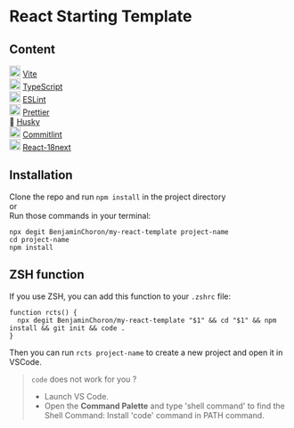 # React Starting Template

## Content

<img src="https://www.svgrepo.com/show/374167/vite.svg" alt="vite logo" style="width: 20px"> [Vite](https://vitejs.dev/)\
<img src="https://cdn-icons-png.flaticon.com/512/5968/5968381.png" alt="typescript logo" style="width: 20px"> [TypeScript](https://www.typescriptlang.org/)\
<img src="https://upload.wikimedia.org/wikipedia/commons/thumb/e/e3/ESLint_logo.svg/1200px-ESLint_logo.svg.png" alt="eslint logo" style="width: 20px"> [ESLint](https://eslint.org/)\
<img src="https://www.svgrepo.com/show/354208/prettier.svg" alt="prettier logo" style="width: 20px"> [Prettier](https://prettier.io/)\
🐶 [Husky](https://github.com/typicode/husky)\
<img src="https://www.svgrepo.com/show/373518/commitlint.svg" alt="commitlint logo" style="width: 20px"> [Commitlint](https://commitlint.js.org/#/)\
<img src="https://www.gitbook.com/cdn-cgi/image/width=40,dpr=2,height=40,fit=contain,format=auto/https%3A%2F%2F4042378089-files.gitbook.io%2F~%2Ffiles%2Fv0%2Fb%2Fgitbook-legacy-files%2Fo%2Fspaces%252F-L9iS6WpW81N7RGRTQ-K%252Favatar.png%3Fgeneration%3D1523345851027218%26alt%3Dmedia" alt="react-18next logo" style="width: 20px"> [React-18next](https://react.i18next.com/)

## Installation

Clone the repo and run `npm install` in the project directory\
or\
Run those commands in your terminal:

```
npx degit BenjaminChoron/my-react-template project-name
cd project-name
npm install
```

## ZSH function

If you use ZSH, you can add this function to your `.zshrc` file:

```
function rcts() {
  npx degit BenjaminChoron/my-react-template "$1" && cd "$1" && npm install && git init && code .
}
```

Then you can run `rcts project-name` to create a new project and open it in VSCode.

> `code` does not work for you ?
>
> - Launch VS Code.
> - Open the **Command Palette** and type 'shell command' to find the Shell Command: Install 'code' command in PATH command.
